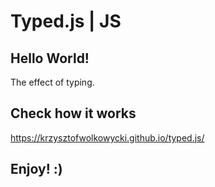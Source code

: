 
# Typed.js | JS

## Hello World!
The effect of typing.

## Check how it works
https://krzysztofwolkowycki.github.io/typed.js/

## Enjoy! :)
